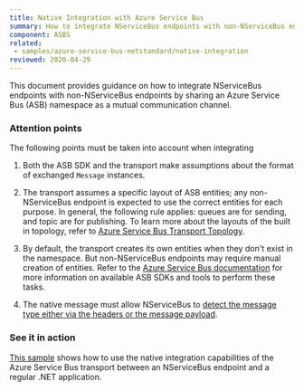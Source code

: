 ```yaml
---
title: Native Integration with Azure Service Bus
summary: How to integrate NServiceBus endpoints with non-NServiceBus endpoints on Azure Service Bus.
component: ASBS
related:
 - samples/azure-service-bus-netstandard/native-integration
reviewed: 2020-04-29
---
```


This document provides guidance on how to integrate NServiceBus endpoints with non-NServiceBus endpoints by sharing an Azure Service Bus (ASB) namespace as a mutual communication channel.


### Attention points

The following points must be taken into account when integrating

1. Both the ASB SDK and the transport make assumptions about the format of exchanged `Message` instances.

1. The transport assumes a specific layout of ASB entities; any non-NServiceBus endpoint is expected to use the correct entities for each purpose. In general, the following rule applies: queues are for sending, and topic are for publishing. To learn more about the layouts of the built in topology, refer to [Azure Service Bus Transport Topology](/transports/azure-service-bus/topology.md).

1. By default, the transport creates its own entities when they don't exist in the namespace. But non-NServiceBus endpoints may require manual creation of entities. Refer to the [Azure Service Bus documentation](https://docs.microsoft.com/en-us/azure/service-bus-messaging/) for more information on available ASB SDKs and tools to perform these tasks.

1. The native message must allow NServiceBus to [detect the message type either via the headers or the message payload](/nservicebus/messaging/message-type-detection.md).


### See it in action

[This sample](/samples/azure/native-integration-asb/) shows how to use the native integration capabilities of the Azure Service Bus transport between an NServiceBus endpoint and a regular .NET application.
